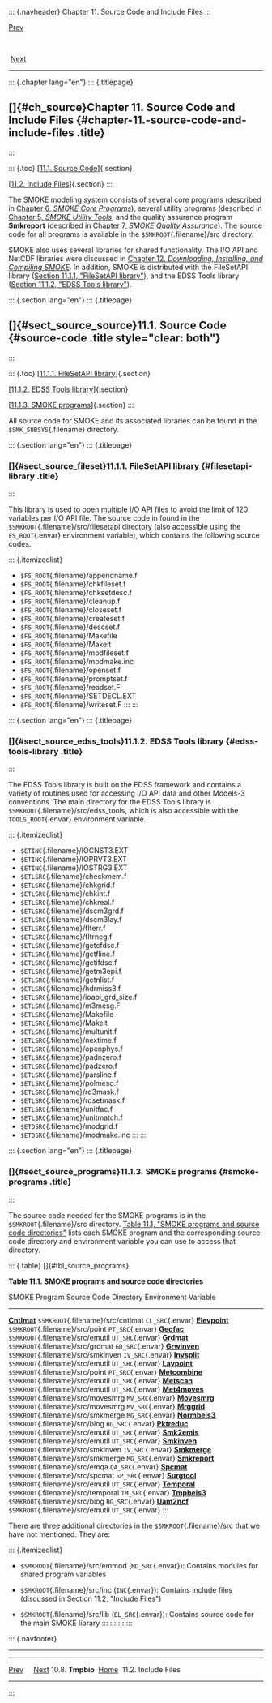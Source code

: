::: {.navheader}
Chapter 11. Source Code and Include Files
:::

[Prev](ch10s08.html) 

 

 [Next](ch11s02.html)

------------------------------------------------------------------------

::: {.chapter lang="en"}
::: {.titlepage}
<div>

<div>

[]{#ch_source}Chapter 11. Source Code and Include Files {#chapter-11.-source-code-and-include-files .title}
-------------------------------------------------------

</div>

</div>
:::

::: {.toc}
[[11.1. Source Code](ch11.html#sect_source_source)]{.section}

[[11.2. Include Files](ch11s02.html)]{.section}
:::

The SMOKE modeling system consists of several core programs (described
in [Chapter 6, *SMOKE Core
Programs*](ch06.html "Chapter 6. SMOKE Core Programs")), several utility
programs (described in [Chapter 5, *SMOKE Utility
Tools*](ch05.html "Chapter 5. SMOKE Utility Tools"), and the quality
assurance program **Smkreport** (described in [Chapter 7, *SMOKE Quality
Assurance*](ch07.html "Chapter 7. SMOKE Quality Assurance")). The source
code for all programs is available in the `$SMKROOT`{.filename}/src
directory.

SMOKE also uses several libraries for shared functionality. The I/O API
and NetCDF libraries were discussed in [Chapter 12, *Downloading,
Installing, and Compiling
SMOKE*](ch12.html "Chapter 12. Downloading, Installing, and Compiling SMOKE").
In addition, SMOKE is distributed with the FileSetAPI library
([Section 11.1.1, "FileSetAPI
library"](ch11.html#sect_source_fileset "11.1.1. FileSetAPI library")),
and the EDSS Tools library ([Section 11.1.2, "EDSS Tools
library"](ch11.html#sect_source_edss_tools "11.1.2. EDSS Tools library")).

::: {.section lang="en"}
::: {.titlepage}
<div>

<div>

[]{#sect_source_source}11.1. Source Code {#source-code .title style="clear: both"}
----------------------------------------

</div>

</div>
:::

::: {.toc}
[[11.1.1. FileSetAPI library](ch11.html#sect_source_fileset)]{.section}

[[11.1.2. EDSS Tools
library](ch11.html#sect_source_edss_tools)]{.section}

[[11.1.3. SMOKE programs](ch11.html#sect_source_programs)]{.section}
:::

All source code for SMOKE and its associated libraries can be found in
the `$SMK_SUBSYS`{.filename} directory.

::: {.section lang="en"}
::: {.titlepage}
<div>

<div>

### []{#sect_source_fileset}11.1.1. FileSetAPI library {#filesetapi-library .title}

</div>

</div>
:::

This library is used to open multiple I/O API files to avoid the limit
of 120 variables per I/O API file. The source code in found in the
`$SMKROOT`{.filename}/src/filesetapi directory (also accessible using
the `FS_ROOT`{.envar} environment variable), which contains the
following source codes.

::: {.itemizedlist}
-   `$FS_ROOT`{.filename}/appendname.f
-   `$FS_ROOT`{.filename}/chkfileset.f
-   `$FS_ROOT`{.filename}/chksetdesc.f
-   `$FS_ROOT`{.filename}/cleanup.f
-   `$FS_ROOT`{.filename}/closeset.f
-   `$FS_ROOT`{.filename}/createset.f
-   `$FS_ROOT`{.filename}/descset.f
-   `$FS_ROOT`{.filename}/Makefile
-   `$FS_ROOT`{.filename}/Makeit
-   `$FS_ROOT`{.filename}/modfileset.f
-   `$FS_ROOT`{.filename}/modmake.inc
-   `$FS_ROOT`{.filename}/openset.f
-   `$FS_ROOT`{.filename}/promptset.f
-   `$FS_ROOT`{.filename}/readset.F
-   `$FS_ROOT`{.filename}/SETDECL.EXT
-   `$FS_ROOT`{.filename}/writeset.F
:::
:::

::: {.section lang="en"}
::: {.titlepage}
<div>

<div>

### []{#sect_source_edss_tools}11.1.2. EDSS Tools library {#edss-tools-library .title}

</div>

</div>
:::

The EDSS Tools library is built on the EDSS framework and contains a
variety of routines used for accessing I/O API data and other Models-3
conventions. The main directory for the EDSS Tools library is
`$SMKROOT`{.filename}/src/edss\_tools, which is also accessible with the
`TOOLS_ROOT`{.envar} environment variable.

::: {.itemizedlist}
-   `$ETINC`{.filename}/IOCNST3.EXT
-   `$ETINC`{.filename}/IOPRVT3.EXT
-   `$ETINC`{.filename}/IOSTRG3.EXT
-   `$ETLSRC`{.filename}/checkmem.f
-   `$ETLSRC`{.filename}/chkgrid.f
-   `$ETLSRC`{.filename}/chkint.f
-   `$ETLSRC`{.filename}/chkreal.f
-   `$ETLSRC`{.filename}/dscm3grd.f
-   `$ETLSRC`{.filename}/dscm3lay.f
-   `$ETLSRC`{.filename}/flterr.f
-   `$ETLSRC`{.filename}/fltrneg.f
-   `$ETLSRC`{.filename}/getcfdsc.f
-   `$ETLSRC`{.filename}/getfline.f
-   `$ETLSRC`{.filename}/getifdsc.f
-   `$ETLSRC`{.filename}/getm3epi.f
-   `$ETLSRC`{.filename}/getnlist.f
-   `$ETLSRC`{.filename}/hdrmiss3.f
-   `$ETLSRC`{.filename}/ioapi\_grd\_size.f
-   `$ETLSRC`{.filename}/m3mesg.F
-   `$ETLSRC`{.filename}/Makefile
-   `$ETLSRC`{.filename}/Makeit
-   `$ETLSRC`{.filename}/multunit.f
-   `$ETLSRC`{.filename}/nextime.f
-   `$ETLSRC`{.filename}/openphys.f
-   `$ETLSRC`{.filename}/padnzero.f
-   `$ETLSRC`{.filename}/padzero.f
-   `$ETLSRC`{.filename}/parsline.f
-   `$ETLSRC`{.filename}/polmesg.f
-   `$ETLSRC`{.filename}/rd3mask.f
-   `$ETLSRC`{.filename}/rdsetmask.f
-   `$ETLSRC`{.filename}/unitfac.f
-   `$ETLSRC`{.filename}/unitmatch.f
-   `$ETDSRC`{.filename}/modgrid.f
-   `$ETDSRC`{.filename}/modmake.inc
:::
:::

::: {.section lang="en"}
::: {.titlepage}
<div>

<div>

### []{#sect_source_programs}11.1.3. SMOKE programs {#smoke-programs .title}

</div>

</div>
:::

The source code needed for the SMOKE programs is in the
`$SMKROOT`{.filename}/src directory. [Table 11.1, "SMOKE programs and
source code
directories"](ch11.html#tbl_source_programs "Table 11.1. SMOKE programs and source code directories")
lists each SMOKE program and the corresponding source code directory and
environment variable you can use to access that directory.

::: {.table}
[]{#tbl_source_programs}

**Table 11.1. SMOKE programs and source code directories**

  SMOKE Program                                            Source Code Directory                Environment Variable
  -------------------------------------------------------- ------------------------------------ ----------------------
  [**Cntlmat**](ch06s02.html "6.2. Cntlmat")               `$SMKROOT`{.filename}/src/cntlmat    `CL_SRC`{.envar}
  [**Elevpoint**](ch06s03.html "6.3. Elevpoint")           `$SMKROOT`{.filename}/src/point      `PT_SRC`{.envar}
  [**Geofac**](ch05s03s06.html "5.3.6. Geofac")            `$SMKROOT`{.filename}/src/emutil     `UT_SRC`{.envar}
  [**Grdmat**](ch06s04.html "6.4. Grdmat")                 `$SMKROOT`{.filename}/src/grdmat     `GD_SRC`{.envar}
  [**Grwinven**](ch06s05.html "6.5. Grwinven")             `$SMKROOT`{.filename}/src/smkinven   `IV_SRC`{.envar}
  [**Invsplit**](ch05s03s08.html "5.3.8. Invsplit")        `$SMKROOT`{.filename}/src/emutil     `UT_SRC`{.envar}
  [**Laypoint**](ch06s06.html "6.6. Laypoint")             `$SMKROOT`{.filename}/src/point      `PT_SRC`{.envar}
  [**Metcombine**](ch05s03s10.html "5.3.10. Metcombine")   `$SMKROOT`{.filename}/src/emutil     `UT_SRC`{.envar}
  [**Metscan**](ch05s03s11.html "5.3.11. Metscan")         `$SMKROOT`{.filename}/src/emutil     `UT_SRC`{.envar}
  [**Met4moves**](ch06s07.html "6.7. Met4moves")           `$SMKROOT`{.filename}/src/movesmrg   `MV_SRC`{.envar}
  [**Movesmrg**](ch06s08.html "6.8. Movesmrg")             `$SMKROOT`{.filename}/src/movesmrg   `MV_SRC`{.envar}
  [**Mrggrid**](ch06s10.html "6.10. Mrggrid")              `$SMKROOT`{.filename}/src/smkmerge   `MG_SRC`{.envar}
  [**Normbeis3**](ch06s12.html "6.12. Normbeis3")          `$SMKROOT`{.filename}/src/biog       `BG_SRC`{.envar}
  [**Pktreduc**](ch05s03s12.html "5.3.12. Pktreduc")       `$SMKROOT`{.filename}/src/emutil     `UT_SRC`{.envar}
  [**Smk2emis**](ch05s03s13.html "5.3.13. Smk2emis")       `$SMKROOT`{.filename}/src/emutil     `UT_SRC`{.envar}
  [**Smkinven**](ch06s13.html "6.13. Smkinven")            `$SMKROOT`{.filename}/src/smkinven   `IV_SRC`{.envar}
  [**Smkmerge**](ch06s14.html "6.14. Smkmerge")            `$SMKROOT`{.filename}/src/smkmerge   `MG_SRC`{.envar}
  [**Smkreport**](ch07s02.html "7.2. Smkreport Program")   `$SMKROOT`{.filename}/src/emqa       `QA_SRC`{.envar}
  [**Spcmat**](ch06s15.html "6.15. Spcmat")                `$SMKROOT`{.filename}/src/spcmat     `SP_SRC`{.envar}
  [**Surgtool**](ch05s03s14.html "5.3.14. Surgtool")       `$SMKROOT`{.filename}/src/emutil     `UT_SRC`{.envar}
  [**Temporal**](ch06s16.html "6.16. Temporal")            `$SMKROOT`{.filename}/src/temporal   `TM_SRC`{.envar}
  [**Tmpbeis3**](ch06s17.html "6.17. Tmpbeis3")            `$SMKROOT`{.filename}/src/biog       `BG_SRC`{.envar}
  [**Uam2ncf**](ch05s03s15.html "5.3.15. Uam2ncf")         `$SMKROOT`{.filename}/src/emutil     `UT_SRC`{.envar}
:::

There are three additional directories in the `$SMKROOT`{.filename}/src
that we have not mentioned. They are:

::: {.itemizedlist}
-   `$SMKROOT`{.filename}/src/emmod (`MD_SRC`{.envar}): Contains modules
    for shared program variables

-   `$SMKROOT`{.filename}/src/inc (`INC`{.envar}): Contains include
    files (discussed in [Section 11.2, "Include
    Files"](ch11s02.html "11.2. Include Files"))

-   `$SMKROOT`{.filename}/src/lib (`EL_SRC`{.envar}): Contains source
    code for the main SMOKE library
:::
:::
:::
:::

::: {.navfooter}

------------------------------------------------------------------------

  ----------------------- -------------------- -----------------------
  [Prev](ch10s08.html)                            [Next](ch11s02.html)
  10.8. **Tmpbio**         [Home](index.html)      11.2. Include Files
  ----------------------- -------------------- -----------------------
:::
